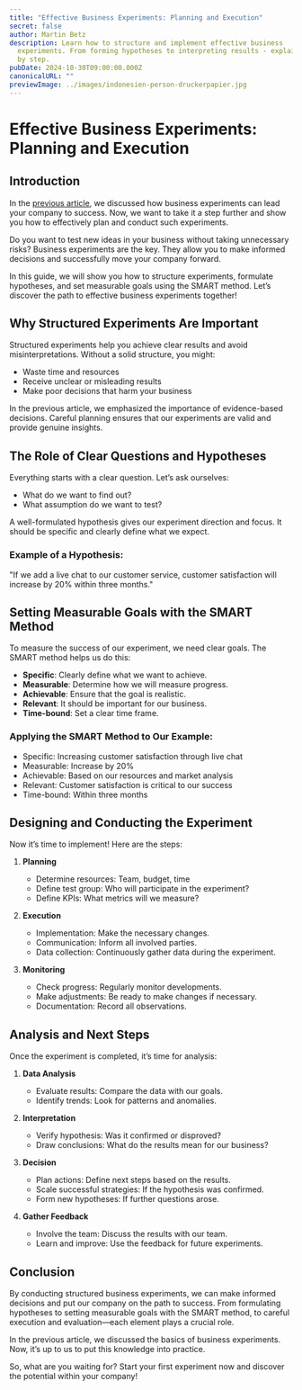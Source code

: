 ```yaml
---
title: "Effective Business Experiments: Planning and Execution"
secret: false
author: Martin Betz
description: Learn how to structure and implement effective business
  experiments. From forming hypotheses to interpreting results - explained step
  by step.
pubDate: 2024-10-30T09:00:00.000Z
canonicalURL: ""
previewImage: ../images/indonesien-person-druckerpapier.jpg
---
```

# Effective Business Experiments: Planning and Execution

## Introduction

In the [previous article](https://utxo.solutions/blog-en/business-experiments-your-key-to-business-success), we discussed how business experiments can lead your company to success. Now, we want to take it a step further and show you how to effectively plan and conduct such experiments.

Do you want to test new ideas in your business without taking unnecessary risks? Business experiments are the key. They allow you to make informed decisions and successfully move your company forward.

In this guide, we will show you how to structure experiments, formulate hypotheses, and set measurable goals using the SMART method. Let’s discover the path to effective business experiments together!

## Why Structured Experiments Are Important

Structured experiments help you achieve clear results and avoid misinterpretations. Without a solid structure, you might:

* Waste time and resources
* Receive unclear or misleading results
* Make poor decisions that harm your business

In the previous article, we emphasized the importance of evidence-based decisions. Careful planning ensures that our experiments are valid and provide genuine insights.

## The Role of Clear Questions and Hypotheses

Everything starts with a clear question. Let’s ask ourselves:

* What do we want to find out?
* What assumption do we want to test?

A well-formulated hypothesis gives our experiment direction and focus. It should be specific and clearly define what we expect.

### Example of a Hypothesis:

"If we add a live chat to our customer service, customer satisfaction will increase by 20% within three months."

## Setting Measurable Goals with the SMART Method

To measure the success of our experiment, we need clear goals. The SMART method helps us do this:

* **Specific**: Clearly define what we want to achieve.
* **Measurable**: Determine how we will measure progress.
* **Achievable**: Ensure that the goal is realistic.
* **Relevant**: It should be important for our business.
* **Time-bound**: Set a clear time frame.

### Applying the SMART Method to Our Example:

* Specific: Increasing customer satisfaction through live chat
* Measurable: Increase by 20%
* Achievable: Based on our resources and market analysis
* Relevant: Customer satisfaction is critical to our success
* Time-bound: Within three months

## Designing and Conducting the Experiment

Now it’s time to implement! Here are the steps:

1. **Planning**

   * Determine resources: Team, budget, time
   * Define test group: Who will participate in the experiment?
   * Define KPIs: What metrics will we measure?
2. **Execution**

   * Implementation: Make the necessary changes.
   * Communication: Inform all involved parties.
   * Data collection: Continuously gather data during the experiment.
3. **Monitoring**

   * Check progress: Regularly monitor developments.
   * Make adjustments: Be ready to make changes if necessary.
   * Documentation: Record all observations.

## Analysis and Next Steps

Once the experiment is completed, it’s time for analysis:

1. **Data Analysis**

   * Evaluate results: Compare the data with our goals.
   * Identify trends: Look for patterns and anomalies.
2. **Interpretation**

   * Verify hypothesis: Was it confirmed or disproved?
   * Draw conclusions: What do the results mean for our business?
3. **Decision**

   * Plan actions: Define next steps based on the results.
   * Scale successful strategies: If the hypothesis was confirmed.
   * Form new hypotheses: If further questions arose.
4. **Gather Feedback**

   * Involve the team: Discuss the results with our team.
   * Learn and improve: Use the feedback for future experiments.

## Conclusion

By conducting structured business experiments, we can make informed decisions and put our company on the path to success. From formulating hypotheses to setting measurable goals with the SMART method, to careful execution and evaluation—each element plays a crucial role.

In the previous article, we discussed the basics of business experiments. Now, it’s up to us to put this knowledge into practice.

So, what are you waiting for? Start your first experiment now and discover the potential within your company!
